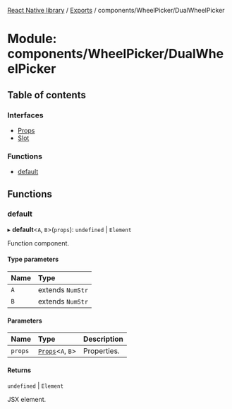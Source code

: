 [React Native library](../index.md) / [Exports](../modules.md) / components/WheelPicker/DualWheelPicker

# Module: components/WheelPicker/DualWheelPicker

## Table of contents

### Interfaces

- [Props](../interfaces/components_WheelPicker_DualWheelPicker.Props.md)
- [Slot](../interfaces/components_WheelPicker_DualWheelPicker.Slot.md)

### Functions

- [default](components_WheelPicker_DualWheelPicker.md#default)

## Functions

### default

▸ **default**\<`A`, `B`\>(`props`): `undefined` \| `Element`

Function component.

#### Type parameters

| Name | Type |
| :------ | :------ |
| `A` | extends `NumStr` |
| `B` | extends `NumStr` |

#### Parameters

| Name | Type | Description |
| :------ | :------ | :------ |
| `props` | [`Props`](../interfaces/components_WheelPicker_DualWheelPicker.Props.md)\<`A`, `B`\> | Properties. |

#### Returns

`undefined` \| `Element`

JSX element.
